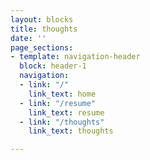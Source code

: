 ```yaml
---
layout: blocks
title: thoughts
date: ''
page_sections:
- template: navigation-header
  block: header-1
  navigation:
  - link: "/"
    link_text: home
  - link: "/resume"
    link_text: resume
  - link: "/thoughts"
    link_text: thoughts

---
```

